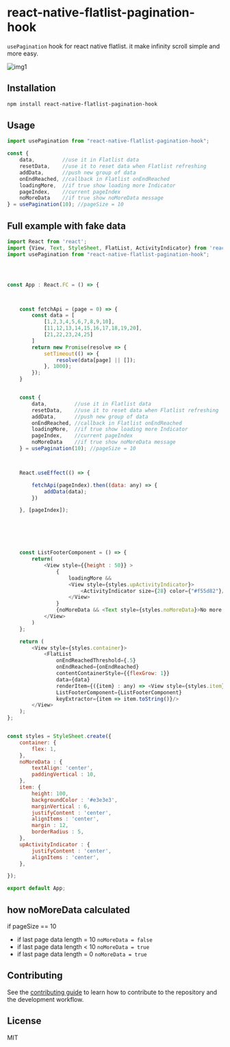 # react-native-flatlist-pagination-hook
`usePagination` hook for react native flatlist. it make infinity scroll simple and more easy.

![img1](https://raw.githubusercontent.com/ahmedGaber93/react-native-flatlist-pagination-hook/master/doc/img1.gif)

## Installation

```sh
npm install react-native-flatlist-pagination-hook
```

## Usage

```js
import usePagination from "react-native-flatlist-pagination-hook";

const {
    data,         //use it in Flatlist data
    resetData,    //use it to reset data when Flatlist refreshing
    addData,      //push new group of data
    onEndReached, //callback in Flatlist onEndReached
    loadingMore,  //if true show loading more Indicator
    pageIndex,    //current pageIndex
    noMoreData    //if true show noMoreData message
} = usePagination(10); //pageSize = 10

```


## Full example with fake data

```js
import React from 'react';
import {View, Text, StyleSheet, FlatList, ActivityIndicator} from 'react-native';
import usePagination from "react-native-flatlist-pagination-hook";




const App : React.FC = () => {



    const fetchApi = (page = 0) => {
        const data = [
            [1,2,3,4,5,6,7,8,9,10],
            [11,12,13,14,15,16,17,18,19,20],
            [21,22,23,24,25]
        ]
        return new Promise(resolve => {
            setTimeout(() => {
                resolve(data[page] || []);
            }, 1000);
        });
    }


    const {
        data,         //use it in Flatlist data
        resetData,    //use it to reset data when Flatlist refreshing
        addData,      //push new group of data
        onEndReached, //callback in Flatlist onEndReached
        loadingMore,  //if true show loading more Indicator
        pageIndex,    //current pageIndex
        noMoreData    //if true show noMoreData message
    } = usePagination(10); //pageSize = 10



    React.useEffect(() => {

        fetchApi(pageIndex).then((data: any) => {
            addData(data);
        })

    }, [pageIndex]);






    const ListFooterComponent = () => {
        return(
            <View style={{height : 50}} >
                {
                    loadingMore &&
                    <View style={styles.upActivityIndicator}>
                        <ActivityIndicator size={28} color={"#f55d82"}/>
                    </View>
                }
                {noMoreData && <Text style={styles.noMoreData}>No more date</Text>}
            </View>
        )
    };

    return (
        <View style={styles.container}>
            <FlatList
                onEndReachedThreshold={.5}
                onEndReached={onEndReached}
                contentContainerStyle={{flexGrow: 1}}
                data={data}
                renderItem={({item} : any) => <View style={styles.item}><Text>item: {item}</Text></View>}
                ListFooterComponent={ListFooterComponent}
                keyExtractor={item => item.toString()}/>
        </View>
    );
};


const styles = StyleSheet.create({
    container: {
        flex: 1,
    },
    noMoreData : {
        textAlign: 'center',
        paddingVertical : 10,
    },
    item: {
        height: 100,
        backgroundColor : '#e3e3e3',
        marginVertical : 6,
        justifyContent : 'center',
        alignItems : 'center',
        margin : 12,
        borderRadius : 5,
    },
    upActivityIndicator : {
        justifyContent : 'center',
        alignItems : 'center',
    },

});

export default App;

```


## how noMoreData calculated
if pageSize == 10
* if last page data length = 10 `noMoreData = false`
* if last page data length < 10 `noMoreData = true`
* if last page data length = 0 `noMoreData = true`


## Contributing

See the [contributing guide](CONTRIBUTING.md) to learn how to contribute to the repository and the development workflow.

## License

MIT
